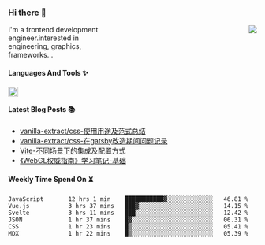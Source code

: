 <!--
**zhaohuanyuu/zhaohuanyuu** is a ✨ _special_ ✨ repository because its `README.md` (this file) appears on your GitHub profile.
-->

### Hi there 👋

<picture>
  <source media="(prefers-color-scheme: dark)" srcset="https://github-readme-stats.vercel.app/api?username=zhaohuanyuu&count_private=true&show_icons=true&theme=city_lights&hide_title=true">
  <img align="right" src="https://github-readme-stats.vercel.app/api?username=zhaohuanyuu&count_private=true&show_icons=true&hide_title=true">
</picture>

<p align="left" style="width:40%">I'm a frontend development engineer.interested in engineering, graphics, frameworks...</p>

#### Languages And Tools ✨

<img align="left" height="20" src="https://skillicons.dev/icons?i=js,ts,nodejs,react,vue,gatsby,materialui,graphql,nestjs,electron,flutter" />

</br>

#### Latest Blog Posts 📚
<!-- BLOG-POST-LIST:START -->
- [vanilla-extract/css-使用用途及范式总结](https://zhy.gatsbyjs.io/blog/vanilla-usage)
- [vanilla-extract/css-在gatsby改造期间问题记录](https://zhy.gatsbyjs.io/blog/vanilla-order-conflict)
- [Vite-不同场景下的集成及配置方式](https://zhy.gatsbyjs.io/blog/vite-integrations)
- [《WebGL权威指南》学习笔记-基础](https://zhy.gatsbyjs.io/blog/webgl-basic)
<!-- BLOG-POST-LIST:END -->

#### Weekly Time Spend On ⏳
<!--START_SECTION:waka-->

```text
JavaScript       12 hrs 1 min    ███████████▓░░░░░░░░░░░░░   46.81 %
Vue.js           3 hrs 37 mins   ███▓░░░░░░░░░░░░░░░░░░░░░   14.15 %
Svelte           3 hrs 11 mins   ███░░░░░░░░░░░░░░░░░░░░░░   12.42 %
JSON             1 hr 37 mins    █▓░░░░░░░░░░░░░░░░░░░░░░░   06.31 %
CSS              1 hr 23 mins    █▒░░░░░░░░░░░░░░░░░░░░░░░   05.41 %
MDX              1 hr 22 mins    █▒░░░░░░░░░░░░░░░░░░░░░░░   05.39 %
```

<!--END_SECTION:waka-->
